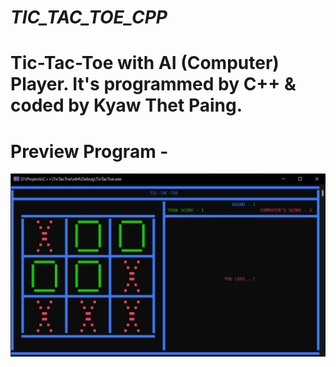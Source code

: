# _TIC_TAC_TOE_CPP_
# Tic-Tac-Toe with AI (Computer) Player. It's programmed by C++ &amp; coded by Kyaw Thet Paing.

# Preview Program - 
![Preview](/TicTacToe/preview.png?raw=true "Preview")
